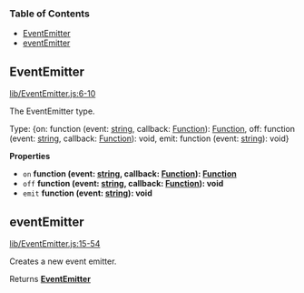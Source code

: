 <!-- Generated by documentation.js. Update this documentation by updating the source code. -->

### Table of Contents

-   [EventEmitter](#eventemitter)
-   [eventEmitter](#eventemitter-1)

## EventEmitter

[lib/EventEmitter.js:6-10](https://github.com/chirashijs/chirashi-event-emitter/blob/5b00edf5e7d533b9daedebbd5b7d03907871d8f3/lib/EventEmitter.js#L6-L10 "Source code on GitHub")

The EventEmitter type.

Type: {on: function (event: [string](https://developer.mozilla.org/en-US/docs/Web/JavaScript/Reference/Global_Objects/String), callback: [Function](https://developer.mozilla.org/en-US/docs/Web/JavaScript/Reference/Statements/function)): [Function](https://developer.mozilla.org/en-US/docs/Web/JavaScript/Reference/Statements/function), off: function (event: [string](https://developer.mozilla.org/en-US/docs/Web/JavaScript/Reference/Global_Objects/String), callback: [Function](https://developer.mozilla.org/en-US/docs/Web/JavaScript/Reference/Statements/function)): void, emit: function (event: [string](https://developer.mozilla.org/en-US/docs/Web/JavaScript/Reference/Global_Objects/String)): void}

**Properties**

-   `on` **function (event: [string](https://developer.mozilla.org/en-US/docs/Web/JavaScript/Reference/Global_Objects/String), callback: [Function](https://developer.mozilla.org/en-US/docs/Web/JavaScript/Reference/Statements/function)): [Function](https://developer.mozilla.org/en-US/docs/Web/JavaScript/Reference/Statements/function)** 
-   `off` **function (event: [string](https://developer.mozilla.org/en-US/docs/Web/JavaScript/Reference/Global_Objects/String), callback: [Function](https://developer.mozilla.org/en-US/docs/Web/JavaScript/Reference/Statements/function)): void** 
-   `emit` **function (event: [string](https://developer.mozilla.org/en-US/docs/Web/JavaScript/Reference/Global_Objects/String)): void** 

## eventEmitter

[lib/EventEmitter.js:15-54](https://github.com/chirashijs/chirashi-event-emitter/blob/5b00edf5e7d533b9daedebbd5b7d03907871d8f3/lib/EventEmitter.js#L15-L54 "Source code on GitHub")

Creates a new event emitter.

Returns **[EventEmitter](#eventemitter)** 
